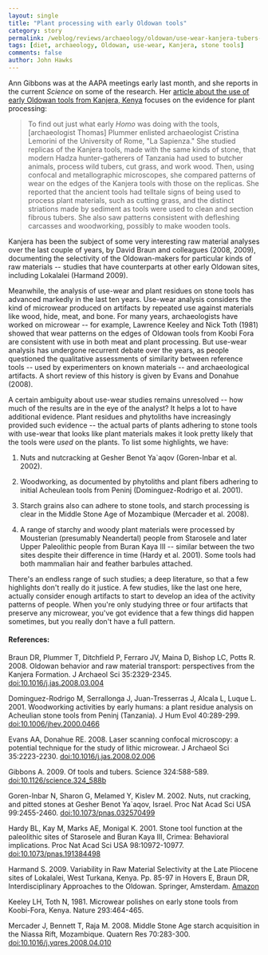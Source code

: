 ```yaml
---
layout: single 
title: "Plant processing with early Oldowan tools" 
category: story
permalink: /weblog/reviews/archaeology/oldowan/use-wear-kanjera-tubers-2009.html
tags: [diet, archaeology, Oldowan, use-wear, Kanjera, stone tools] 
comments: false 
author: John Hawks 
---
```



Ann Gibbons was at the AAPA meetings early last month, and she reports in the current <i>Science</i> on some of the research. Her <a href="http://dx.doi.org/10.1126/science.324_588b">article about the use of early Oldowan tools from Kanjera, Kenya</a> focuses on the evidence for plant processing: 

<blockquote>To find out just what early <i>Homo</i> was doing with the tools, [archaeologist Thomas] Plummer enlisted archaeologist Cristina Lemorini of the University of Rome, "La Sapienza." She studied replicas of the Kanjera tools, made with the same kinds of stone, that modern Hadza hunter-gatherers of Tanzania had used to butcher animals, process wild tubers, cut grass, and work wood. Then, using confocal and metallographic microscopes, she compared patterns of wear on the edges of the Kanjera tools with those on the replicas. She reported that the ancient tools had telltale signs of being used to process plant materials, such as cutting grass, and the distinct striations made by sediment as tools were used to clean and section fibrous tubers. She also saw patterns consistent with defleshing carcasses and woodworking, possibly to make wooden tools.</blockquote>

Kanjera has been the subject of some very interesting raw material analyses over the last couple of years, by David Braun and colleagues (2008, 2009), documenting the selectivity of the Oldowan-makers for particular kinds of raw materials -- studies that have counterparts at other early Oldowan sites, including Lokalalei (Harmand 2009). 

Meanwhile, the analysis of use-wear and plant residues on stone tools has advanced markedly in the last ten years. Use-wear analysis considers the kind of microwear produced on artifacts by repeated use against materials like wood, hide, meat, and bone. For many years, archaeologists have worked on microwear -- for example, Lawrence Keeley and Nick Toth (1981) showed that wear patterns on the edges of Oldowan tools from Koobi Fora are consistent with use in both meat and plant processing. But use-wear analysis has undergone recurrent debate over the years, as people questioned the qualitative assessments of similarity between reference tools -- used by experimenters on known materials -- and archaeological artifacts. A short review of this history is given by Evans and Donahue (2008). 

A certain ambiguity about use-wear studies remains unresolved -- how much of the results are in the eye of the analyst? It helps a lot to have additional evidence. Plant residues and phytoliths have increasingly provided such evidence -- the actual parts of plants adhering to stone tools with use-wear that looks like plant materials makes it look pretty likely that the tools were <i>used</i> on the plants. To list some highlights, we have: 

1. Nuts and nutcracking at Gesher Benot Ya`aqov (Goren-Inbar et al. 2002). 

2. Woodworking, as documented by phytoliths and plant fibers adhering to initial Acheulean tools from Peninj (Dominguez-Rodrigo et al. 2001). 

3. Starch grains also can adhere to stone tools, and starch processing is clear in the Middle Stone Age of Mozambique (Mercader et al. 2008).

4. A range of starchy and woody plant materials were processed by Mousterian (presumably Neandertal) people from Starosele and later Upper Paleolithic people from Buran Kaya III -- similar between the two sites despite their difference in time (Hardy et al. 2001). Some tools had both mammalian hair and feather barbules attached. 

There's an endless range of such studies; a deep literature, so that a few highlights don't really do it justice. A few studies, like the last one here, actually consider enough artifacts to start to develop an idea of the activity patterns of people. When you're only studying three or four artifacts that preserve any microwear, you've got evidence that a few things did happen sometimes, but you really don't have a full pattern. 









<h4>References:</h4>

<p class="cite">Braun DR, Plummer T, Ditchfield P, Ferraro JV, Maina D, Bishop LC, Potts R. 2008. Oldowan behavior and raw material transport: perspectives from the Kanjera Formation. J Archaeol Sci 35:2329-2345. <a href="http://dx.doi.org/10.1016/j.jas.2008.03.004">doi:10.1016/j.jas.2008.03.004</a></p>


<p class="cite">Dominguez-Rodrigo M, Serrallonga J, Juan-Tresserras J, Alcala L, Luque L. 2001. Woodworking activities by early humans: a plant residue analysis on Acheulian stone tools from Peninj (Tanzania). J Hum Evol 40:289-299. <a href="http://dx.doi.org/10.1006/jhev.2000.0466">doi:10.1006/jhev.2000.0466</a></p>

<p class="cite">Evans AA, Donahue RE. 2008. Laser scanning confocal microscopy: a potential technique for 
the study of lithic microwear. J Archaeol Sci 35:2223-2230. <a href="http://dx.doi.org/10.1016/j.jas.2008.02.006">doi:10.1016/j.jas.2008.02.006</a></p>

<p class="cite">Gibbons A. 2009. Of tools and tubers. Science 324:588-589. <a href="http://dx.doi.org/10.1126/science.324_588b">doi:10.1126/science.324_588b</a></p>

<p class="cite">Goren-Inbar N, Sharon G, Melamed Y, Kislev M. 2002. Nuts, nut cracking, and pitted stones at Gesher Benot Ya`aqov, Israel. Proc Nat Acad Sci USA 99:2455-2460. <a href="http://dx.doi.org/10.1073/pnas.032570499">doi:10.1073/pnas.032570499</a></p>

<p class="cite">Hardy BL, Kay M, Marks AE, Monigal K. 2001. Stone tool function at the paleolithic sites of Starosele and Buran Kaya III, Crimea: Behavioral implications. Proc Nat Acad Sci USA 98:10972-10977. <a href="http://dx.doi.org/10.1073/pnas.191384498">doi:10.1073/pnas.191384498</a></p>

<p class="cite">Harmand S. 2009. Variability in Raw Material Selectivity at the Late Pliocene sites of Lokalalei, West Turkana, Kenya. Pp. 85-97 in Hovers E, Braun DR, Interdisciplinary Approaches to the Oldowan. Springer, Amsterdam. <a href="http://www.amazon.com/gp/product/1402090595?ie=UTF8&tag=johnhawksanth-20&linkCode=as2&camp=1789&creative=390957&creativeASIN=1402090595">Amazon</a></p>

<p class="cite">Keeley LH, Toth N, 1981. Microwear polishes on early stone tools from Koobi-Fora, Kenya. Nature 293:464-465.</p>


<p class="cite">Mercader J, Bennett T, Raja M. 2008. Middle Stone Age starch acquisition in the Niassa Rift, Mozambique. Quatern Res 70:283-300. <a href="http://dx.doi.org/10.1016/j.yqres.2008.04.010">doi:10.1016/j.yqres.2008.04.010</a></p>




